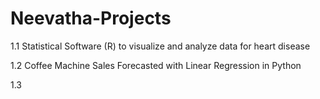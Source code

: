 # Neevatha-Projects
1.1 Statistical Software (R) to visualize and analyze data for heart disease 

1.2 Coffee Machine Sales Forecasted with Linear Regression in Python 

1.3
